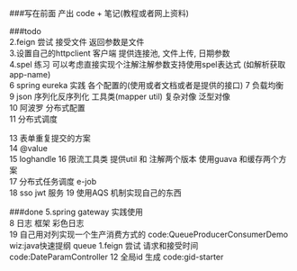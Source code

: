###写在前面
产出 code + 笔记(教程或者网上资料)

###todo  
2.feign 尝试 接受文件 返回参数是文件  
3.设置自己的httpclient 客户端  提供连接池, 文件上传, 日期参数  
4.spel 练习  可以考虑直接实现个注解注解参数支持使用spel表达式 (如解析获取app-name)  
6 spring eureka 实践 各个配置的(使用或者文档或者是提供的接口) 
7 负载均衡  
9 json 序列化反序列化 工具类(mapper util) 复杂对像  泛型对像  
10 阿波罗 分布式配置  
11 分布式调度  

13 表单重复提交的方案  
14 @value  
15 loghandle 
16 限流工具类  提供util 和 注解两个版本  使用guava 和缓存两个方案  
17 分布式任务调度 e-job  
18 sso jwt 服务
19 使用AQS 机制实现自己的东西



###done
5.spring gateway 实践使用  
8 日志 框架 彩色日志  
19 自己用对列实现一个生产消费方式的 code:QueueProducerConsumerDemo wiz:﻿java快速提纲 queue
1.feign 尝试 请求和接受时间  code:DateParamController
12 全局id 生成 code:gid-starter  
